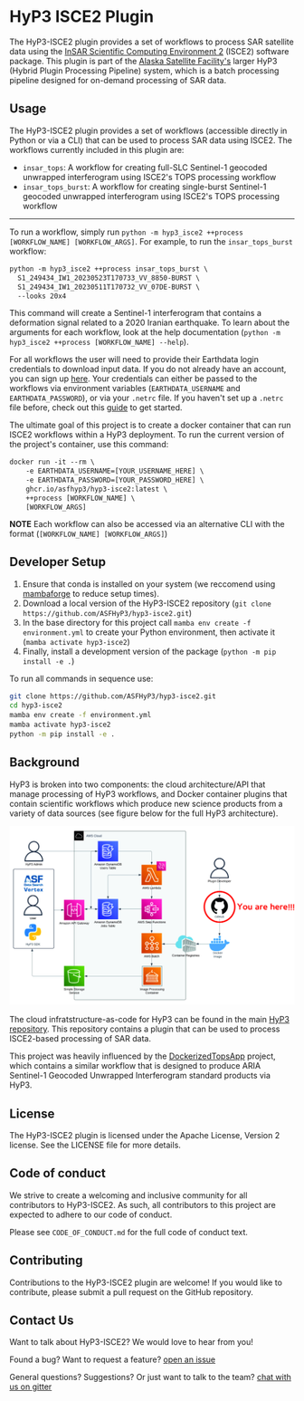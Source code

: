 # HyP3 ISCE2 Plugin

The HyP3-ISCE2 plugin provides a set of workflows to process SAR satellite data using the [InSAR Scientific Computing Environment 2](https://github.com/isce-framework/isce2) (ISCE2) software package. This plugin is part of the [Alaska Satellite Facility's](https://asf.alaska.edu) larger HyP3 (Hybrid Plugin Processing Pipeline) system, which is a batch processing pipeline designed for on-demand processing of SAR data.

## Usage
The HyP3-ISCE2 plugin provides a set of workflows (accessible directly in Python or via a CLI) that can be used to process SAR data using ISCE2. The workflows currently included in this plugin are:

- `insar_tops`: A workflow for creating full-SLC Sentinel-1 geocoded unwrapped interferogram using ISCE2's TOPS processing workflow 
- `insar_tops_burst`: A workflow for creating single-burst Sentinel-1 geocoded unwrapped interferogram using ISCE2's TOPS processing workflow 
---

To run a workflow, simply run `python -m hyp3_isce2 ++process [WORKFLOW_NAME] [WORKFLOW_ARGS]`. For example, to run the `insar_tops_burst` workflow:

```
python -m hyp3_isce2 ++process insar_tops_burst \
  S1_249434_IW1_20230523T170733_VV_8850-BURST \
  S1_249434_IW1_20230511T170732_VV_07DE-BURST \
  --looks 20x4
```

This command will create a Sentinel-1 interferogram that contains a deformation signal related to a 2020 Iranian earthquake.
To learn about the arguments for each workflow, look at the help documentation (`python -m hyp3_isce2 ++process [WORKFLOW_NAME] --help`).

For all workflows the user will need to provide their Earthdata login credentials to download input data. If you do not already have an account, you can sign up [here](https://urs.earthdata.nasa.gov/home). Your credentials can either be passed to the workflows via environment variables (`EARTHDATA_USERNAME` and `EARTHDATA_PASSWORD`), or via your `.netrc` file. If you haven't set up a `.netrc` file before, check out this [guide](https://harmony.earthdata.nasa.gov/docs#getting-started) to get started.

The ultimate goal of this project is to create a docker container that can run ISCE2 workflows within a HyP3 deployment. To run the current version of the project's container, use this command:
```
docker run -it --rm \
    -e EARTHDATA_USERNAME=[YOUR_USERNAME_HERE] \
    -e EARTHDATA_PASSWORD=[YOUR_PASSWORD_HERE] \
    ghcr.io/asfhyp3/hyp3-isce2:latest \
    ++process [WORKFLOW_NAME] \
    [WORKFLOW_ARGS]
```

**NOTE** Each workflow can also be accessed via an alternative CLI with the format (`[WORKFLOW_NAME] [WORKFLOW_ARGS]`)
## Developer Setup
1. Ensure that conda is installed on your system (we reccomend using [mambaforge](https://github.com/conda-forge/miniforge#mambaforge) to reduce setup times).
2. Download a local version of the HyP3-ISCE2 repository (`git clone https://github.com/ASFHyP3/hyp3-isce2.git`)
3. In the base directory for this project call `mamba env create -f environment.yml` to create your Python environment, then activate it (`mamba activate hyp3-isce2`)
4. Finally, install a development version of the package (`python -m pip install -e .`)

To run all commands in sequence use:
```bash
git clone https://github.com/ASFHyP3/hyp3-isce2.git
cd hyp3-isce2
mamba env create -f environment.yml
mamba activate hyp3-isce2
python -m pip install -e .
```

## Background
HyP3 is broken into two components: the cloud architecture/API that manage processing of HyP3 workflows, and Docker container plugins that contain scientific workflows which produce new science products from a variety of data sources (see figure below for the full HyP3 architecture).

![Cloud Architecture](images/arch_here.jpg)

The cloud infratstructure-as-code for HyP3 can be found in the main [HyP3 repository](https://github.com/asfhyp3/hyp3). This repository contains a plugin that can be used to process ISCE2-based processing of SAR data.

This project was heavily influenced by the [DockerizedTopsApp](https://github.com/ACCESS-Cloud-Based-InSAR/DockerizedTopsApp) project, which contains a similar workflow that is designed to produce ARIA Sentinel-1 Geocoded Unwrapped Interferogram standard products via HyP3.

## License
The HyP3-ISCE2 plugin is licensed under the Apache License, Version 2 license. See the LICENSE file for more details.

## Code of conduct
We strive to create a welcoming and inclusive community for all contributors to HyP3-ISCE2. As such, all contributors to this project are expected to adhere to our code of conduct.

Please see `CODE_OF_CONDUCT.md` for the full code of conduct text.

## Contributing
Contributions to the HyP3-ISCE2 plugin are welcome! If you would like to contribute, please submit a pull request on the GitHub repository.

## Contact Us
Want to talk about HyP3-ISCE2? We would love to hear from you!

Found a bug? Want to request a feature?
[open an issue](https://github.com/ASFHyP3/asf_tools/issues/new)

General questions? Suggestions? Or just want to talk to the team?
[chat with us on gitter](https://gitter.im/ASFHyP3/community)
